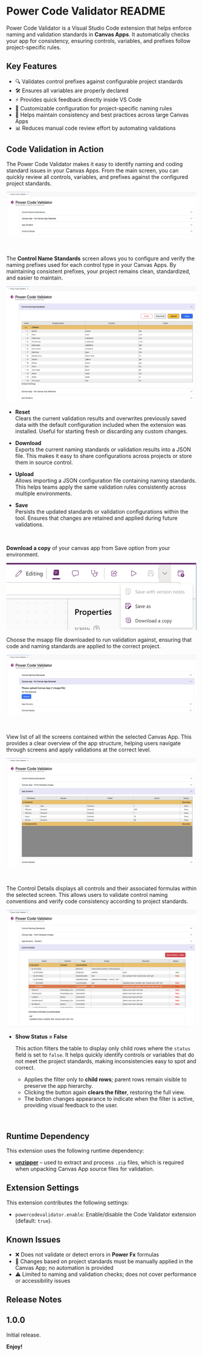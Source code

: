 # Power Code Validator README

Power Code Validator is a Visual Studio Code extension that helps enforce naming and validation standards in **Canvas Apps**. It automatically checks your app for consistency, ensuring controls, variables, and prefixes follow project-specific rules.

## Key Features
- 🔍 Validates control prefixes against configurable project standards
- 🛠 Ensures all variables are properly declared
- ⚡ Provides quick feedback directly inside VS Code
- 📂 Customizable configuration for project-specific naming rules
- 🚀 Helps maintain consistency and best practices across large Canvas Apps
- 📊 Reduces manual code review effort by automating validations 


## Code Validation in Action

The Power Code Validator makes it easy to identify naming and coding standard issues in your Canvas Apps.  From the main screen, you can quickly review all controls, variables, and prefixes against the configured project standards.

![initialscreen](images/screen1.png)

<br>

The **Control Name Standards** screen allows you to configure and verify the naming prefixes used for each control type in your Canvas Apps.  By maintaining consistent prefixes, your project remains clean, standardized, and easier to maintain.
 
![Control Name Standards](images/screen2.png)

- **Reset**  
  Clears the current validation results and overwrites previously saved data with the default configuration included when the extension was installed.  Useful for starting fresh or discarding any custom changes.

- **Download**  
  Exports the current naming standards or validation results into a JSON file.  This makes it easy to share configurations across projects or store them in source control.

- **Upload**  
  Allows importing a JSON configuration file containing naming standards.  This helps teams apply the same validation rules consistently across multiple environments.

- **Save**  
  Persists the updated standards or validation configurations within the tool.  Ensures that changes are retained and applied during future validations.

<br>

**Download a copy** of your canvas app from Save option from your environment.

![Download a copy](images/screen3a.png)

Choose the msapp file downloaded to run validation against, ensuring that code and naming standards are applied to the correct project.

![Canvas App Selection](images/screen3.png)

<br>

View list of all the screens contained within the selected Canvas App.  This provides a clear overview of the app structure, helping users navigate through screens and apply validations at the correct level.

![App Screens](images/screen4.png)

<br>

The Control Details displays all controls and their associated formulas within the selected screen.  This allows users to validate control naming conventions and verify code consistency according to project standards.

![Control Details](images/screen5.png)

- **Show Status = False**

    This action filters the table to display only child rows where the `status` field is set to `false`.  It helps quickly identify controls or variables that do not meet the project standards, making inconsistencies easy to spot and correct.

    - Applies the filter only to **child rows**; parent rows remain visible to preserve the app hierarchy.  
    - Clicking the button again **clears the filter**, restoring the full view.  
    - The button changes appearance to indicate when the filter is active, providing visual feedback to the user.

<br>


## Runtime Dependency

This extension uses the following runtime dependency:

- **[unzipper](https://www.npmjs.com/package/unzipper)** – used to extract and process `.zip` files, which is required when unpacking Canvas App source files for validation.


## Extension Settings

This extension contributes the following settings:

* `powercodevalidator.enable`: Enable/disable the Code Validator extension (default: `true`).


## Known Issues

- ❌ Does not validate or detect errors in **Power Fx** formulas
- 🔄 Changes based on project standards must be manually applied in the Canvas App; no automation is provided
- ⚠️ Limited to naming and validation checks; does not cover performance or accessibility issues


## Release Notes

## 1.0.0

Initial release.


**Enjoy!**
